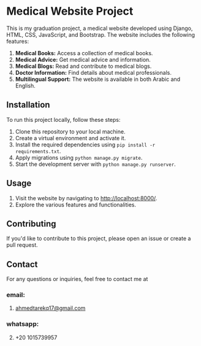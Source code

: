 
# Medical Website Project

This is my graduation project, a medical website developed using Django, HTML, CSS, JavaScript, and Bootstrap. The website includes the following features:

1. **Medical Books:** Access a collection of medical books.
2. **Medical Advice:** Get medical advice and information.
3. **Medical Blogs:** Read and contribute to medical blogs.
4. **Doctor Information:** Find details about medical professionals.
5. **Multilingual Support:** The website is available in both Arabic and English.

## Installation

To run this project locally, follow these steps:

1. Clone this repository to your local machine.
2. Create a virtual environment and activate it.
3. Install the required dependencies using `pip install -r requirements.txt`.
4. Apply migrations using `python manage.py migrate`.
5. Start the development server with `python manage.py runserver`.

## Usage

1. Visit the website by navigating to [http://localhost:8000/](http://localhost:8000/).
2. Explore the various features and functionalities.

## Contributing

If you'd like to contribute to this project, please open an issue or create a pull request.

## Contact

For any questions or inquiries, feel free to contact me at
### email:
1. ahmedtarekq17@gmail.com 
### whatsapp:
2. +20 1015739957
